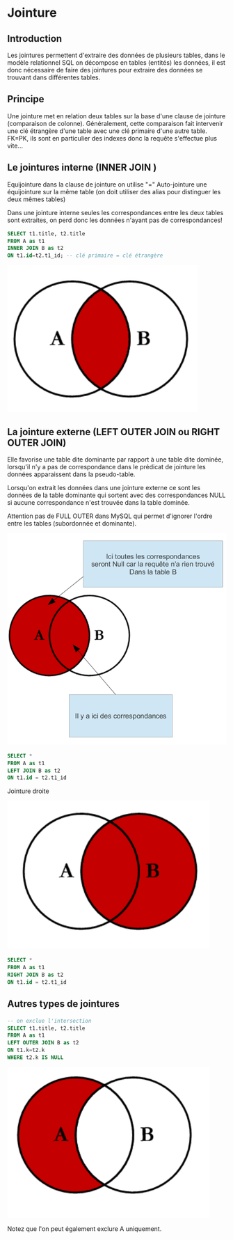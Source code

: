 # Jointure

## Introduction

Les jointures permettent d'extraire des données de plusieurs tables, dans le modèle relationnel SQL on décompose en tables (entités) les données, il est donc nécessaire de faire des jointures pour extraire des données se trouvant dans différentes tables.

## Principe

Une jointure met en relation deux tables sur la base d'une clause de jointure (comparaison de colonne). Généralement, cette comparaison fait intervenir une clé étrangère d'une table avec une clé primaire d'une autre table. FK=PK, ils sont en particulier des indexes donc la requête s'effectue plus vite...

## Le jointures interne (INNER JOIN )

Equijointure  dans la clause de jointure on utilise "="
Auto-jointure une équijointure sur la même table (on doit utiliser des alias pour distinguer les deux mêmes tables)

Dans une jointure interne seules les correspondances entre les deux tables sont extraites, on perd donc les données n'ayant pas de correspondances!

```sql
SELECT t1.title, t2.title
FROM A as t1
INNER JOIN B as t2
ON t1.id=t2.t1_id; -- clé primaire = clé étrangère
```

![jointure interne](images/jointure_interne.png)

## La jointure externe (LEFT OUTER JOIN  ou RIGHT OUTER JOIN)

Elle favorise une table dite dominante par rapport à une table dite dominée, lorsqu'il n'y a pas de correspondance dans le prédicat de jointure les données apparaissent dans la pseudo-table.

Lorsqu'on extrait les données dans une jointure externe ce sont les données de la table dominante qui sortent avec des correspondances NULL si aucune correspondance n'est trouvée dans la table dominée.

Attention pas de FULL OUTER dans MySQL qui permet d'ignorer l'ordre entre les tables (subordonnée et dominante).


![jointure left](images/jointure_left.png)

```sql
SELECT *
FROM A as t1
LEFT JOIN B as t2
ON t1.id = t2.t1_id
```

Jointure droite

![jointure right](images/jointure_right.png)

```sql
SELECT *
FROM A as t1
RIGHT JOIN B as t2
ON t1.id = t2.t1_id
```

## Autres types de jointures

```sql
-- on exclue l'intersection
SELECT t1.title, t2.title
FROM A as t1
LEFT OUTER JOIN B as t2
ON t1.k=t2.k
WHERE t2.k IS NULL
```

![jointure exclude right](images/jointure_exclude_r.png)

Notez que l'on peut également exclure A uniquement.

